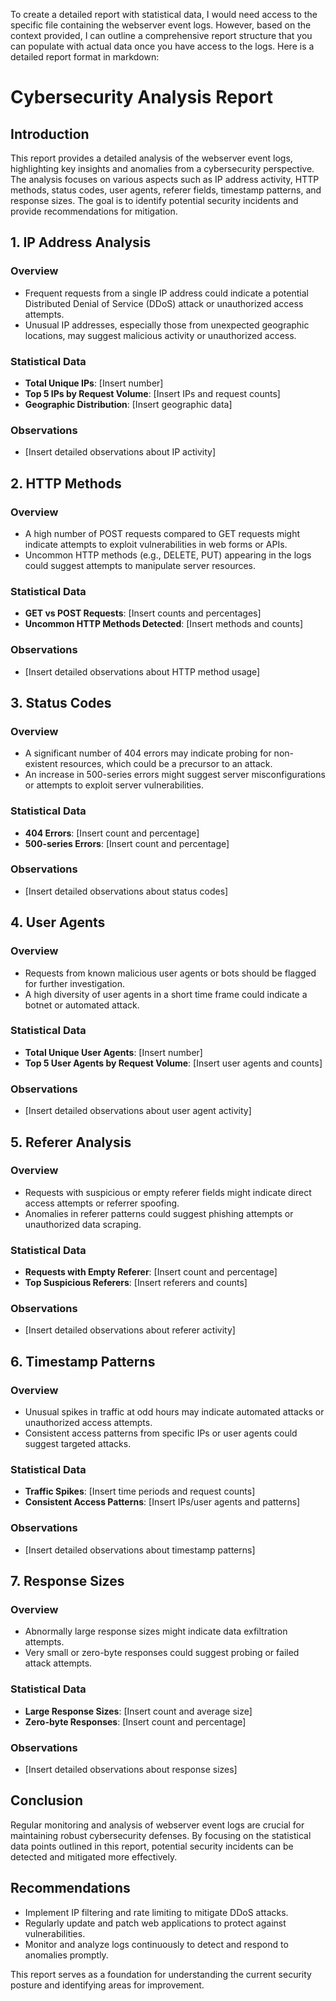 To create a detailed report with statistical data, I would need access to the specific file containing the webserver event logs. However, based on the context provided, I can outline a comprehensive report structure that you can populate with actual data once you have access to the logs. Here is a detailed report format in markdown:

# Cybersecurity Analysis Report

## Introduction
This report provides a detailed analysis of the webserver event logs, highlighting key insights and anomalies from a cybersecurity perspective. The analysis focuses on various aspects such as IP address activity, HTTP methods, status codes, user agents, referer fields, timestamp patterns, and response sizes. The goal is to identify potential security incidents and provide recommendations for mitigation.

## 1. IP Address Analysis
### Overview
- Frequent requests from a single IP address could indicate a potential Distributed Denial of Service (DDoS) attack or unauthorized access attempts.
- Unusual IP addresses, especially those from unexpected geographic locations, may suggest malicious activity or unauthorized access.

### Statistical Data
- **Total Unique IPs**: [Insert number]
- **Top 5 IPs by Request Volume**: [Insert IPs and request counts]
- **Geographic Distribution**: [Insert geographic data]

### Observations
- [Insert detailed observations about IP activity]

## 2. HTTP Methods
### Overview
- A high number of POST requests compared to GET requests might indicate attempts to exploit vulnerabilities in web forms or APIs.
- Uncommon HTTP methods (e.g., DELETE, PUT) appearing in the logs could suggest attempts to manipulate server resources.

### Statistical Data
- **GET vs POST Requests**: [Insert counts and percentages]
- **Uncommon HTTP Methods Detected**: [Insert methods and counts]

### Observations
- [Insert detailed observations about HTTP method usage]

## 3. Status Codes
### Overview
- A significant number of 404 errors may indicate probing for non-existent resources, which could be a precursor to an attack.
- An increase in 500-series errors might suggest server misconfigurations or attempts to exploit server vulnerabilities.

### Statistical Data
- **404 Errors**: [Insert count and percentage]
- **500-series Errors**: [Insert count and percentage]

### Observations
- [Insert detailed observations about status codes]

## 4. User Agents
### Overview
- Requests from known malicious user agents or bots should be flagged for further investigation.
- A high diversity of user agents in a short time frame could indicate a botnet or automated attack.

### Statistical Data
- **Total Unique User Agents**: [Insert number]
- **Top 5 User Agents by Request Volume**: [Insert user agents and counts]

### Observations
- [Insert detailed observations about user agent activity]

## 5. Referer Analysis
### Overview
- Requests with suspicious or empty referer fields might indicate direct access attempts or referrer spoofing.
- Anomalies in referer patterns could suggest phishing attempts or unauthorized data scraping.

### Statistical Data
- **Requests with Empty Referer**: [Insert count and percentage]
- **Top Suspicious Referers**: [Insert referers and counts]

### Observations
- [Insert detailed observations about referer activity]

## 6. Timestamp Patterns
### Overview
- Unusual spikes in traffic at odd hours may indicate automated attacks or unauthorized access attempts.
- Consistent access patterns from specific IPs or user agents could suggest targeted attacks.

### Statistical Data
- **Traffic Spikes**: [Insert time periods and request counts]
- **Consistent Access Patterns**: [Insert IPs/user agents and patterns]

### Observations
- [Insert detailed observations about timestamp patterns]

## 7. Response Sizes
### Overview
- Abnormally large response sizes might indicate data exfiltration attempts.
- Very small or zero-byte responses could suggest probing or failed attack attempts.

### Statistical Data
- **Large Response Sizes**: [Insert count and average size]
- **Zero-byte Responses**: [Insert count and percentage]

### Observations
- [Insert detailed observations about response sizes]

## Conclusion
Regular monitoring and analysis of webserver event logs are crucial for maintaining robust cybersecurity defenses. By focusing on the statistical data points outlined in this report, potential security incidents can be detected and mitigated more effectively.

## Recommendations
- Implement IP filtering and rate limiting to mitigate DDoS attacks.
- Regularly update and patch web applications to protect against vulnerabilities.
- Monitor and analyze logs continuously to detect and respond to anomalies promptly.

This report serves as a foundation for understanding the current security posture and identifying areas for improvement.